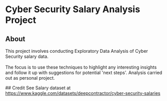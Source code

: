 # Cyber Security Salary Analysis Project

## About
This project involves conducting Exploratory Data Analysis of Cyber Security salary data.</br></br>
The focus is to use these techniques to highlight any interesting insights and follow it up with suggestions for potential 'next steps'.
Analysis carried out as personal project.

## Credit
See Salary dataset at https://www.kaggle.com/datasets/deepcontractor/cyber-security-salaries
